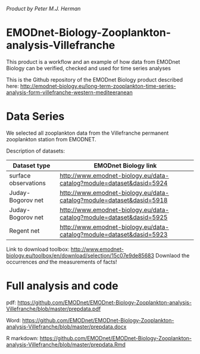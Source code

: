 *Product by Peter M.J. Herman*

# EMODnet-Biology-Zooplankton-analysis-Villefranche
This product is a workflow and an example of how data from EMODnet Biology can be verified, checked and used for time series analyses

This is the Github repository of the EMODnet Biology product described here:
http://emodnet-biology.eu/long-term-zooplankton-time-series-analysis-form-villefranche-western-mediteeranean


# Data Series

We selected all zooplankton data from the Villefranche permanent zooplankton station from EMODNET.

Description of datasets:

|Dataset type 	|EMODnet Biology link|
| ------------- |-------------|
|surface observations 	|http://www.emodnet-biology.eu/data-catalog?module=dataset&dasid=5924 |
|Juday-Bogorov net 	|http://www.emodnet-biology.eu/data-catalog?module=dataset&dasid=5918 |
|Juday-Bogorov net 	|http://www.emodnet-biology.eu/data-catalog?module=dataset&dasid=5925 |
|Regent net 	|http://www.emodnet-biology.eu/data-catalog?module=dataset&dasid=5923 |
  
Link to download toolbox: http://www.emodnet-biology.eu/toolbox/en/download/selection/15c07e9de85683
Downlaod the occurrences *and* the measurements of facts!


# Full analysis and code

pdf: https://github.com/EMODnet/EMODnet-Biology-Zooplankton-analysis-Villefranche/blob/master/prepdata.pdf

Word: https://github.com/EMODnet/EMODnet-Biology-Zooplankton-analysis-Villefranche/blob/master/prepdata.docx

R markdown: https://github.com/EMODnet/EMODnet-Biology-Zooplankton-analysis-Villefranche/blob/master/prepdata.Rmd
